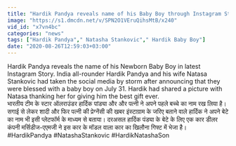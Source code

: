 ```yaml
---
title: "Hardik Pandya reveals name of his Baby Boy through Instagram Story \u0935\u0928\u0907\u0902\u0921\u093f\u092f\u093e \u0939\u093f\u0902\u0926\u0940"
image: "https://s1.dmcdn.net/v/SPN2O1VEruQihsMtB/x240"
vid_id: "x7vn4bc"
categories: "news"
tags: ["Hardik Pandya"," Natasha Stankovic"," Hardik Baby Boy"]
date: "2020-08-26T12:59:03+03:00"
---
```

Hardik Pandya reveals the name of his Newborn Baby Boy in latest Instagram Story. India all-rounder Hardik Pandya and his wife Natasa Stankovic had taken the social media by storm after announcing that they were blessed with a baby boy on July 31. Hardik had shared a picture with Natasa thanking her for giving him the best gift ever.   <br>भारतीय टीम के स्टार ऑलराउंडर हार्दिक पांड्या और और पत्नी ने अपने पहले बच्चे का नाम रख लिया है। सगाई से लेकर शादी और फिर पत्नी की प्रेग्नेंसी की खबर इंस्टाग्राम के जरिए बताने वाले हार्दिक ने अपने बेटे का नाम भी इसी प्लेटफॉर्म के माध्यम से बताया। दरअसल हार्दिक पंड्या के बेटे के लिए एक कार डीलर कंपनी मर्सिडीज-एएमजी ने इस कार के मॉडल वाला कार का खिलौना गिफ्ट में भेजा है।   <br>#HardikPandya #NatashaStankovic #HardikNatashaSon
